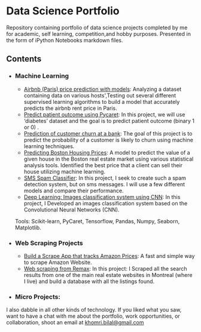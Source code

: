 # Data Science Portfolio
Repository containing portfolio of data science projects completed by me for academic, self learning, competition,and hobby purposes. Presented in the form of iPython Notebooks markdown files.

## Contents

- ### Machine Learning

  - [Airbnb (Paris) price prediction with models](https://github.com/kh-bilal/Data-Science-Portfolio/blob/master/Airbnb_price_prediction/Airbnb_Paris_price_prediction.ipynb): Analyzing a dataset containing data on various hosts',Testing out several different supervised learning algorithms to build a model that accurately predicts the  airbnb rent price in Paris.
  - [Predict patient outcome using Pycaret](https://github.com/sajal2692/Data-Science-Portfolio/blob/master/Predict_patient_outcome_using_Pycaret): In this project, we will use ‘diabetes’ dataset and the goal is to predict patient outcome (binary 1 or 0) .
  - [Prediction of customer churn at a bank](https://github.com/kh-bilal/Data-Science-Portfolio/tree/main/Prediction_of_customer_churn_at_a_bank): The goal of this project is to predict the probability of a customer is likely to churn using machine learning techniques.
  - [Predicting Boston Housing Prices](https://github.com/kh-bilal/Data-Science-Portfolio/blob/master/Prediction_Boston_Housing_Prices): A model to predict the value of a given house in the Boston real estate market using various statistical analysis tools. Identified the best price that a client can sell their house utilizing machine learning.
  - [SMS Spam Classifier](https://github.com/kh-bilal/Data-Science-Portfolio/blob/master/SMS_Spam_Classifier): In this project, I seek to create such a spam detection system, but on sms messages. I will use a few different models and compare their performance.
  - [Deep Learning: Images classification system using CNN](https://github.com//kh-bilal/Data-Science-Portfolio/master/Images_classification_system/classification-system-using-CNN.ipynb):  In this project, I Developed an images classification system based on the Convolutional Neural Networks
(CNN).

   Tools: Scikit-learn, PyCaret, Tensorflow, Pandas, Numpy, Seaborn, Matplotlib.

- ### Web Scraping Projects  
  - [Build a Scrape App that tracks Amazon Prices](https://github.com/kh-bilal/Data-Science-Portfolio/Web_Scraping_Projects/Scraping-Amazon.ipynb): A fast and simple way to scrape Amazon Website.
  - [Web scraping from Remax](https://github.com/kh-bilal/Data-Science-Portfolio/Web_Scraping_Projects/Web_scraping_from_Remax): In this project: I Scraped all the search results from one of the main real estate websites in Montreal (where I live) and build a database with all the listings found.
  
  
- ### Micro Projects: 

I also dabble in all other kinds of technology. If you liked what you saw, want to have a chat with me about the portfolio, work opportunities, or collaboration, shoot an email at khomri.bilal@gmail.com
